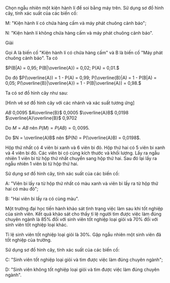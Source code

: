 Chọn ngẫu nhiên một kiện hành lí để soi bằng máy trên. Sử dụng sơ đồ hình cây, tính xác suất của các biến cố:

M: "Kiện hành lí có chứa hàng cấm và máy phát chuông cảnh báo";

N: "Kiện hành lí không chứa hàng cấm và máy phát chuông cảnh báo".

Giải

Gọi A là biến cố "Kiện hành lí có chứa hàng cấm" và B là biến cố "Máy phát chuông cảnh báo". Ta có

$P(B|A) = 0,95; P(B|\overline{A}) = 0,02; P(A) = 0,01.$

Do đó $P(\overline{A}) = 1 - P(A) = 0,99; P(\overline{B}|A) = 1 - P(B|A) = 0,05; P(\overline{B}|\overline{A}) = 1 - P(B|\overline{A}) = 0,98.$

Ta có sơ đồ hình cây như sau:

[Hình vẽ sơ đồ hình cây với các nhánh và xác suất tương ứng]

$AB$    0,0095
$A\overline{B}$    0,0005
$\overline{A}B$    0,0198
$\overline{A}\overline{B}$    0,9702

Do $M = AB$ nên $P(M) = P(AB) = 0,0095$.

Do $N = \overline{A}B$ nên $P(N) = P(\overline{A}B) = 0,0198$.

Hộp thứ nhất có 4 viên bi xanh và 6 viên bi đỏ. Hộp thứ hai có 5 viên bi xanh và 4 viên bi đỏ. Các viên bi có cùng kích thước và khối lượng. Lấy ra ngẫu nhiên 1 viên bi từ hộp thứ nhất chuyển sang hộp thứ hai. Sau đó lại lấy ra ngẫu nhiên 1 viên bi từ hộp thứ hai.

Sử dụng sơ đồ hình cây, tính xác suất của các biến cố:

A: "Viên bi lấy ra từ hộp thứ nhất có màu xanh và viên bi lấy ra từ hộp thứ hai có màu đỏ";

B: "Hai viên bi lấy ra có cùng màu".

Một trường đại học tiến hành khảo sát tình trạng việc làm sau khi tốt nghiệp của sinh viên. Kết quả khảo sát cho thấy tỉ lệ người tìm được việc làm đúng chuyên ngành là 85% đối với sinh viên tốt nghiệp loại giỏi và 70% đối với sinh viên tốt nghiệp loại khác.

Tỉ lệ sinh viên tốt nghiệp loại giỏi là 30%. Gặp ngẫu nhiên một sinh viên đã tốt nghiệp của trường.

Sử dụng sơ đồ hình cây, tính xác suất của các biến cố:

C: "Sinh viên tốt nghiệp loại giỏi và tìm được việc làm đúng chuyên ngành";

D: "Sinh viên không tốt nghiệp loại giỏi và tìm được việc làm đúng chuyên ngành".